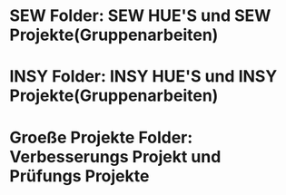 # SEW Folder: SEW HUE'S und SEW Projekte(Gruppenarbeiten)
# INSY Folder: INSY HUE'S und INSY Projekte(Gruppenarbeiten)
# Groeße Projekte Folder: Verbesserungs Projekt und Prüfungs Projekte

